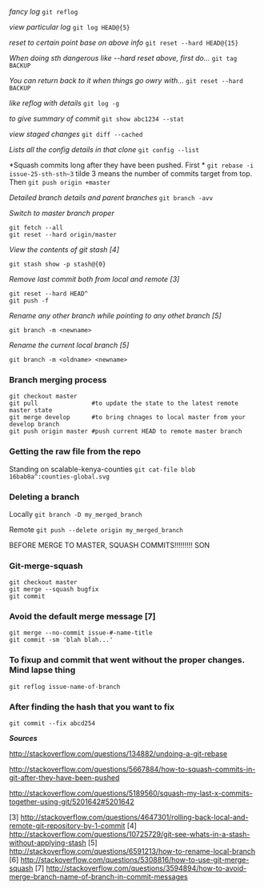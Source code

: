 *fancy log* `git reflog`

*view particular log* `git log HEAD@{5}`

*reset to certain point base on above info* `git reset --hard HEAD@{15}`

*When doing sth dangerous like --hard reset above, first do...* `git tag BACKUP`

*You can return back to it when things go owry with...* `git reset --hard BACKUP`

*like reflog with details* `git log -g`

*to give summary of commit* `git show abc1234 --stat`

*view staged changes* `git diff --cached`

*Lists all the config details in that clone* `git config --list`

*Squash commits long after they have been pushed. First * `git rebase -i issue-25-sth-sth~3` tilde 3 means the number of commits target from top. Then `git push origin +master`

*Detailed branch details and parent branches* `git branch -avv`

*Switch to master branch proper*
```
git fetch --all
git reset --hard origin/master
```

*View the contents of git stash [4]*
```
git stash show -p stash@{0}
```

*Remove last commit both from local and remote [3]*
```
git reset --hard HEAD^ 
git push -f
```

*Rename any other branch while pointing to any othet branch [5]*
```
git branch -m <newname>
```

*Rename the current local branch [5]*
```
git branch -m <oldname> <newname>
```

### Branch merging process
```
git checkout master
git pull               #to update the state to the latest remote master state
git merge develop      #to bring chnages to local master from your develop branch
git push origin master #push current HEAD to remote master branch
```

### Getting the raw file from the repo
Standing on scalable-kenya-counties `git cat-file blob 16bab8a^:counties-global.svg`

### Deleting a branch
Locally `git branch -D my_merged_branch`

Remote `git push --delete origin my_merged_branch`

BEFORE MERGE TO MASTER, SQUASH COMMITS!!!!!!!!! SON

### Git-merge-squash
```
git checkout master
git merge --squash bugfix
git commit
```

### Avoid the default merge message [7]
```
git merge --no-commit issue-#-name-title
git commit -sm 'blah blah...'
```

### To fixup and commit that went without the proper changes. Mind lapse thing
```
git reflog issue-name-of-branch
```
### After finding the hash that you want to fix
```
git commit --fix abcd254
```


***Sources***

http://stackoverflow.com/questions/134882/undoing-a-git-rebase

http://stackoverflow.com/questions/5667884/how-to-squash-commits-in-git-after-they-have-been-pushed

http://stackoverflow.com/questions/5189560/squash-my-last-x-commits-together-using-git/5201642#5201642

[3] http://stackoverflow.com/questions/4647301/rolling-back-local-and-remote-git-repository-by-1-commit
[4] http://stackoverflow.com/questions/10725729/git-see-whats-in-a-stash-without-applying-stash
[5] http://stackoverflow.com/questions/6591213/how-to-rename-local-branch
[6] http://stackoverflow.com/questions/5308816/how-to-use-git-merge-squash
[7] http://stackoverflow.com/questions/3594894/how-to-avoid-merge-branch-name-of-branch-in-commit-messages
